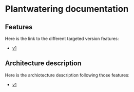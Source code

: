 # Plantwatering documentation

## Features

Here is the link to the different targeted version features:

  - [v1](feature-v1.md)

## Architecture description

Here is the archiotecture description following those features:

  - [v1](model-v1.md)
